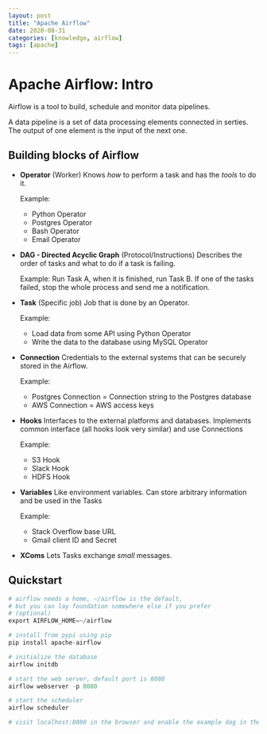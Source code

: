```yaml
---
layout: post
title: "Apache Airflow"
date: 2020-08-31
categories: [knowledge, airflow]
tags: [apache]
---
```


# Apache Airflow: Intro

Airflow is a tool to build, schedule and monitor data pipelines.

A data pipeline is a set of data processing elements connected in serties. The output of one element is the input of the next one.

## Building blocks of Airflow

- **Operator** (Worker)
    Knows *how* to perform a task and has the *tools* to do it.

    Example:
    - Python Operator
    - Postgres Operator
    - Bash Operator
    - Email Operator
  

- **DAG - Directed Acyclic Graph** (Protocol/Instructions)
    Describes the order of tasks and what to do if a task is failing.

    Example:
    Run Task A, when it is finished, run Task B. If one of the tasks failed, stop the whole process and send me a notification.


- **Task** (Specific job)
    Job that is done by an Operator.

    Example:
    - Load data from some API using Python Operator
    - Write the data to the database using MySQL Operator


- **Connection**
    Credentials to the external systems that can be securely stored in the Airflow.

    Example:
    - Postgres Connection = Connection string to the Postgres database
    - AWS Connection = AWS access keys


- **Hooks**
    Interfaces to the external platforms and databases. Implements common interface (all hooks look very similar) and use Connections

    Example:
    - S3 Hook
    - Slack Hook
    - HDFS Hook


- **Variables**
    Like environment variables. Can store arbitrary information and be used in the Tasks

    Example:
    - Stack Overflow base URL
    - Gmail client ID and Secret


- **XComs**
    Lets Tasks exchange *small* messages.


## Quickstart

```python
# airflow needs a home, ~/airflow is the default,
# but you can lay foundation somewhere else if you prefer
# (optional)
export AIRFLOW_HOME=~/airflow

# install from pypi using pip
pip install apache-airflow

# initialize the database
airflow initdb

# start the web server, default port is 8080
airflow webserver -p 8080

# start the scheduler
airflow scheduler

# visit localhost:8080 in the browser and enable the example dag in the home page
```

